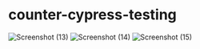 ﻿# counter-cypress-testing
![Screenshot (13)](https://user-images.githubusercontent.com/95950369/226238344-3f31474c-129b-4f62-a6cc-1aff82a8e253.png)
![Screenshot (14)](https://user-images.githubusercontent.com/95950369/226238351-25580632-1749-44cb-93f4-cedf62034908.png)
![Screenshot (15)](https://user-images.githubusercontent.com/95950369/226238355-28ebb2dd-6801-4963-8b40-f75669d603df.png)

